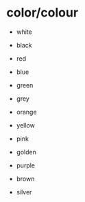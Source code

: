 # color/colour

* white  
* black  

* red  
* blue  
* green 
* grey   

* orange  
* yellow  
* pink  

* golden 
* purple  
* brown   
* silver   




